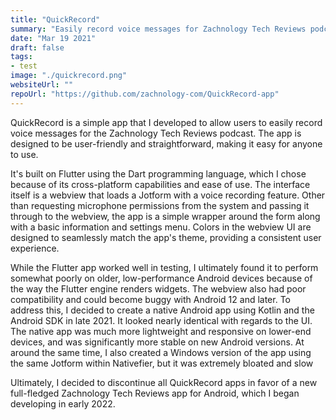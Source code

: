 ```yaml
---
title: "QuickRecord"
summary: "Easily record voice messages for Zachnology Tech Reviews podcast."
date: "Mar 19 2021"
draft: false
tags:
- test
image: "./quickrecord.png"
websiteUrl: ""
repoUrl: "https://github.com/zachnology-com/QuickRecord-app"
---
```


QuickRecord is a simple app that I developed to allow users to easily record voice messages for the Zachnology Tech Reviews podcast. The app is designed to be user-friendly and straightforward, making it easy for anyone to use.

It's built on Flutter using the Dart programming language, which I chose because of its cross-platform capabilities and ease of use. The interface itself is a webview that loads a Jotform with a voice recording feature. Other than requesting microphone permissions from the system and passing it through to the webview, the app is a simple wrapper around the form along with a basic information and settings menu. Colors in the webview UI are designed to seamlessly match the app's theme, providing a consistent user experience. 

While the Flutter app worked well in testing, I ultimately found it to perform somewhat poorly on older, low-performance Android devices because of the way the Flutter engine renders widgets. The webview also had poor compatibility and could become buggy with Android 12 and later. To address this, I decided to create a native Android app using Kotlin and the Android SDK in late 2021. It looked nearly identical with regards to the UI. The native app was much more lightweight and responsive on lower-end devices, and was significantly more stable on new Android versions. At around the same time, I also created a Windows version of the app using the same Jotform within Nativefier, but it was extremely bloated and slow

Ultimately, I decided to discontinue all QuickRecord apps in favor of a new full-fledged Zachnology Tech Reviews app for Android, which I began developing in early 2022.